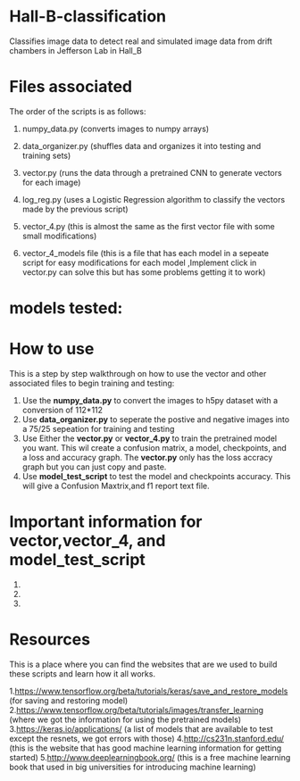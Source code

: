 # Hall-B-classification
Classifies image data to detect real and simulated image data from drift chambers in Jefferson Lab in Hall_B





# Files associated
The order of the scripts is as follows:
  1. numpy_data.py (converts images to numpy arrays)
  
  2. data_organizer.py (shuffles data and organizes it into testing and training sets)
  
  3. vector.py (runs the data through a pretrained CNN to generate vectors for each image)
  
  4. log_reg.py (uses a Logistic Regression algorithm to classify the vectors made by the previous script)
  
  5. vector_4.py (this is almost the same as the first vector file with some small modifications)
  
  6. vector_4_models file (this is a file that has each model in a sepeate script for easy modifications for each model
                          ,Implement click in vector.py can solve this but has some problems getting it to work)
                          
  
# models tested:






# How to use
This is a step by step walkthrough on how to use the vector and other associated files to begin training and testing:

1. Use the **numpy_data.py** to convert the images to h5py dataset with a conversion of 112*112
2. Use **data_organizer.py** to seperate the postive and  negative images into a 75/25 sepeation for training and testing
3. Use Either the **vector.py** or **vector_4.py**  to train the pretrained model you want. This wil create a confusion matrix, a model,    checkpoints, and a loss and accuracy graph. The **vector.py** only has the loss accracy graph but you can just copy and paste.
4. Use **model_test_script** to test the model and checkpoints accuracy. This will give a Confusion Maxtrix,and  f1 report text file.


# Important information for vector,vector_4, and model_test_script
1.
2.
3.

# Resources
This is a place where you can find the websites that are we used to build these scripts and learn how it all works.

1.https://www.tensorflow.org/beta/tutorials/keras/save_and_restore_models (for saving and restoring model)
2.https://www.tensorflow.org/beta/tutorials/images/transfer_learning (where we got the information for using the pretrained models)
3.https://keras.io/applications/ (a list of models that are available to test except the resnets, we got errors with those)
4.http://cs231n.stanford.edu/ (this is the website that has good machine learning information for getting started)
5.http://www.deeplearningbook.org/ (this is a free machine learning book that used in big universities for introducing machine learning)
  
